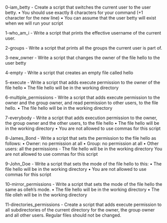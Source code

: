 0-iam_betty - Create a script that switches the current user to the user betty.
       • You should use exactly 8 characters for your command (+1 character for the new line)
       • You can assume that the user betty will exist when we will run your script

1-who_am_i - Write a script that prints the effective username of the current user.

2-groups - Write a script that prints all the groups the current user is part of.

3-new_owner - Write a script that changes the owner of the file hello to the user betty

4-empty - Write a script that creates an empty file called hello

5-execute - Write a script that adds execute permission to the owner of the file hello
      • The file hello will be in the working directory

6-multiple_permissions - Write a script that adds execute permission to the owner and the group owner, and read permission to other users, to the file hello.
      • The file hello will be in the working directory

7-everybody - Write a script that adds execution permission to the owner, the group owner and the other users, to the file hello
      • The file hello will be in the working directory
      • You are not allowed to use commas for this script

8-James_Bond - Write a script that sets the permission to the file hello as follows:
	• Owner: no permission at all
	• Group: no permission at all
	• Other users: all the permissions
	- The file hello will be in the working directory You are not allowed to use commas for this script

9-John_Doe - Write a script that sets the mode of the file hello to this:
	• The file hello will be in the working directory
	• You are not allowed to use commas for this script

10-mirror_permissions - Write a script that sets the mode of the file hello the same as olleh’s mode.
      • The file hello will be in the working directory
      • The file olleh will be in the working directory

11-directories_permissions - Create a script that adds execute permission to all subdirectories of the current directory for the owner, the group owner and all other users. Regular files should not be changed.

